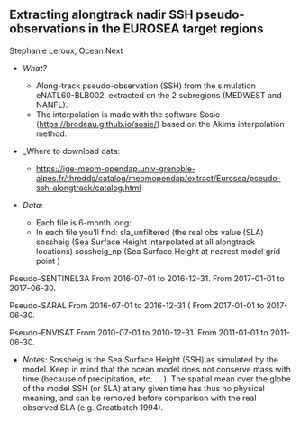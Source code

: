 ## Extracting  alongtrack nadir SSH pseudo-observations in the EUROSEA target regions

Stephanie Leroux, Ocean Next


* _What?_ 
  - Along-track pseudo-observation (SSH) from the simulation eNATL60-BLB002, extracted on the 2 subregions (MEDWEST and NANFL). 
  - The interpolation is made with the software Sosie (https://brodeau.github.io/sosie/) based on  the Akima interpolation method.

* _Where to download data:
  - https://ige-meom-opendap.univ-grenoble-alpes.fr/thredds/catalog/meomopendap/extract/Eurosea/pseudo-ssh-alongtrack/catalog.html

* _Data:_
  - Each file is 6-month long:
  - In each file you’ll find:
sla_unfiltered (the real obs value (SLA)
sossheig (Sea Surface Height interpolated at all alongtrack locations)
sossheig_np (Sea Surface Height at nearest model grid point )

Pseudo-SENTINEL3A
From 2016-07-01 to 2016-12-31.
From 2017-01-01 to 2017-06-30.

Pseudo-SARAL
From 2016-07-01 to 2016-12-31 (
From 2017-01-01 to 2017-06-30.

Pseudo-ENVISAT
From 2010-07-01 to 2010-12-31.
From 2011-01-01 to 2011-06-30.

* _Notes:_ Sossheig  is the Sea Surface Height (SSH) as simulated by the  model. Keep in mind that the ocean model does not conserve mass with time (because of precipitation, etc. . . ). The spatial mean over the globe of the model SSH (or SLA) at any given time has thus no physical meaning, and can be removed before comparison with the real observed SLA (e.g. Greatbatch 1994).
